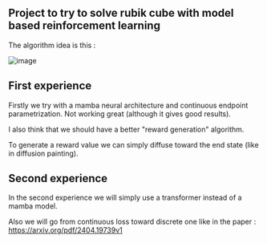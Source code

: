 ## Project to try to solve rubik cube with model based reinforcement learning

The algorithm idea is this :

![image](https://github.com/user-attachments/assets/22b5fc00-7955-423f-9d4e-8676a5b44906)

## First experience 

Firstly we try with a mamba neural architecture and continuous endpoint parametrization. Not working great (although it gives good results). 

I also think that we should have a better "reward generation" algorithm.

To generate a reward value we can simply diffuse toward the end state (like in diffusion painting).

## Second experience

In the second experience we will simply use a transformer instead of a mamba model.

Also we will go from continuous loss toward discrete one like in the paper : https://arxiv.org/pdf/2404.19739v1 

